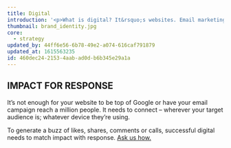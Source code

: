 ```yaml
---
title: Digital
introduction: '<p>What is digital? It&rsquo;s websites. Email marketing. Interactive brochures. It&rsquo;s the clever stuff that gets you in front of your customers with the right message at the right place at the right time. It&rsquo;s how you engage staff, build customer loyalty and connect with your target audience on their terms.</p>'
thumbnail: brand_identity.jpg
core:
  - strategy
updated_by: 44ff6e56-6b78-49e2-a074-616caf791879
updated_at: 1615563235
id: 460dec24-2153-4aab-ad0d-b6b345e29a1a
---
```

## IMPACT FOR RESPONSE

It’s not enough for your website to be top of Google or have your email campaign reach a million people. It needs to connect – wherever your target audience is; whatever device they’re using.

To generate a buzz of likes, shares, comments or calls, successful digital needs to match impact with response. [Ask us how.](/contact)